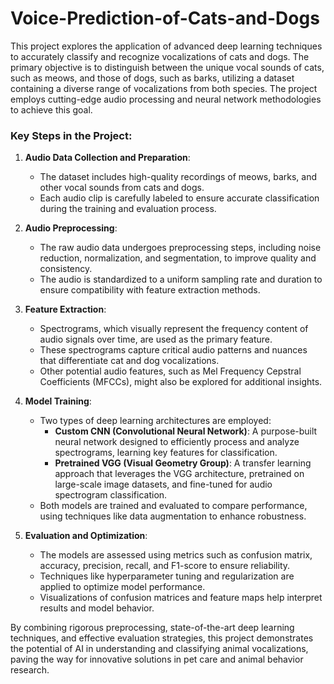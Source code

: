 # Voice-Prediction-of-Cats-and-Dogs

This project explores the application of advanced deep learning techniques to accurately classify and recognize vocalizations of cats and dogs. The primary objective is to distinguish between the unique vocal sounds of cats, such as meows, and those of dogs, such as barks, utilizing a dataset containing a diverse range of vocalizations from both species. The project employs cutting-edge audio processing and neural network methodologies to achieve this goal.

### Key Steps in the Project:

1. **Audio Data Collection and Preparation**:
   - The dataset includes high-quality recordings of meows, barks, and other vocal sounds from cats and dogs.
   - Each audio clip is carefully labeled to ensure accurate classification during the training and evaluation process.

2. **Audio Preprocessing**:
   - The raw audio data undergoes preprocessing steps, including noise reduction, normalization, and segmentation, to improve quality and consistency.
   - The audio is standardized to a uniform sampling rate and duration to ensure compatibility with feature extraction methods.

3. **Feature Extraction**:
   - Spectrograms, which visually represent the frequency content of audio signals over time, are used as the primary feature.
   - These spectrograms capture critical audio patterns and nuances that differentiate cat and dog vocalizations.
   - Other potential audio features, such as Mel Frequency Cepstral Coefficients (MFCCs), might also be explored for additional insights.

4. **Model Training**:
   - Two types of deep learning architectures are employed:
     - **Custom CNN (Convolutional Neural Network)**: A purpose-built neural network designed to efficiently process and analyze spectrograms, learning key features for classification.
     - **Pretrained VGG (Visual Geometry Group)**: A transfer learning approach that leverages the VGG architecture, pretrained on large-scale image datasets, and fine-tuned for audio spectrogram classification.
   - Both models are trained and evaluated to compare performance, using techniques like data augmentation to enhance robustness.

5. **Evaluation and Optimization**:
   - The models are assessed using metrics such as confusion matrix, accuracy, precision, recall, and F1-score to ensure reliability.
   - Techniques like hyperparameter tuning and regularization are applied to optimize model performance.
   - Visualizations of confusion matrices and feature maps help interpret results and model behavior.

By combining rigorous preprocessing, state-of-the-art deep learning techniques, and effective evaluation strategies, this project demonstrates the potential of AI in understanding and classifying animal vocalizations, paving the way for innovative solutions in pet care and animal behavior research.
